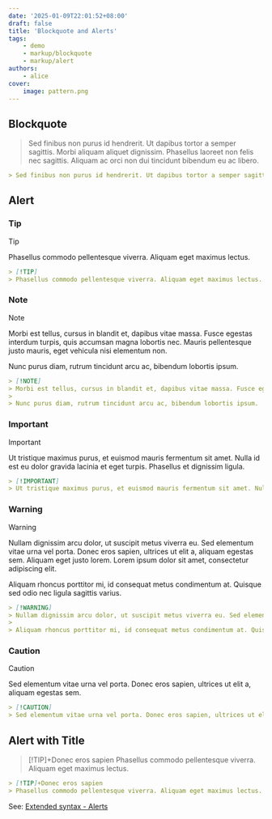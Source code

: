 ```yaml
---
date: '2025-01-09T22:01:52+08:00'
draft: false
title: 'Blockquote and Alerts'
tags:
    - demo
    - markup/blockquote
    - markup/alert
authors:
    - alice
cover:
    image: pattern.png
---
```


## Blockquote

> Sed finibus non purus id hendrerit. Ut dapibus tortor a semper sagittis. Morbi aliquam aliquet dignissim. Phasellus laoreet non felis nec sagittis. Aliquam ac orci non dui tincidunt bibendum eu ac libero.

``` md
> Sed finibus non purus id hendrerit. Ut dapibus tortor a semper sagittis. Morbi aliquam aliquet dignissim. Phasellus laoreet non felis nec sagittis. Aliquam ac orci non dui tincidunt bibendum eu ac libero. 
```

## Alert

### Tip

> [!TIP]
> Phasellus commodo pellentesque viverra. Aliquam eget maximus lectus.

``` md
> [!TIP]
> Phasellus commodo pellentesque viverra. Aliquam eget maximus lectus.
```

### Note

> [!NOTE]
> Morbi est tellus, cursus in blandit et, dapibus vitae massa. Fusce egestas interdum turpis, quis accumsan magna lobortis nec. Mauris pellentesque justo mauris, eget vehicula nisi elementum non.
>
> Nunc purus diam, rutrum tincidunt arcu ac, bibendum lobortis ipsum. 

``` md
> [!NOTE]
> Morbi est tellus, cursus in blandit et, dapibus vitae massa. Fusce egestas interdum turpis, quis accumsan magna lobortis nec. Mauris pellentesque justo mauris, eget vehicula nisi elementum non.
>
> Nunc purus diam, rutrum tincidunt arcu ac, bibendum lobortis ipsum. 
```

### Important

> [!IMPORTANT]
> Ut tristique maximus purus, et euismod mauris fermentum sit amet. Nulla id est eu dolor gravida lacinia et eget turpis. Phasellus et dignissim ligula.

``` md
> [!IMPORTANT]
> Ut tristique maximus purus, et euismod mauris fermentum sit amet. Nulla id est eu dolor gravida lacinia et eget turpis. Phasellus et dignissim ligula.
```

### Warning

> [!WARNING]
> Nullam dignissim arcu dolor, ut suscipit metus viverra eu. Sed elementum vitae urna vel porta. Donec eros sapien, ultrices ut elit a, aliquam egestas sem. Aliquam eget justo lorem. Lorem ipsum dolor sit amet, consectetur adipiscing elit. 
>
> Aliquam rhoncus porttitor mi, id consequat metus condimentum at. Quisque sed odio nec ligula sagittis varius. 

``` md
> [!WARNING]
> Nullam dignissim arcu dolor, ut suscipit metus viverra eu. Sed elementum vitae urna vel porta. Donec eros sapien, ultrices ut elit a, aliquam egestas sem. Aliquam eget justo lorem. Lorem ipsum dolor sit amet, consectetur adipiscing elit. 
>
> Aliquam rhoncus porttitor mi, id consequat metus condimentum at. Quisque sed odio nec ligula sagittis varius. 
```

### Caution

> [!CAUTION]
> Sed elementum vitae urna vel porta. Donec eros sapien, ultrices ut elit a, aliquam egestas sem.

``` md
> [!CAUTION]
> Sed elementum vitae urna vel porta. Donec eros sapien, ultrices ut elit a, aliquam egestas sem.
```

## Alert with Title

> [!TIP]+Donec eros sapien
> Phasellus commodo pellentesque viverra. Aliquam eget maximus lectus.

``` md
> [!TIP]+Donec eros sapien
> Phasellus commodo pellentesque viverra. Aliquam eget maximus lectus.
```

See: [Extended syntax - Alerts](https://gohugo.io/render-hooks/blockquotes/#extended-syntax "Extended syntax")
